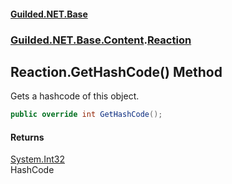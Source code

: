 
#### [Guilded.NET.Base](Guilded_NET_Base 'Guilded.NET.Base')
### [Guilded.NET.Base.Content](Guilded_NET_Base#Guilded_NET_Base_Content 'Guilded.NET.Base.Content').[Reaction](Reaction 'Guilded.NET.Base.Content.Reaction')
## Reaction.GetHashCode() Method

Gets a hashcode of this object.
```csharp
public override int GetHashCode();
```


#### Returns
[System.Int32](https://docs.microsoft.com/en-us/dotnet/api/System.Int32 'System.Int32')  
HashCode